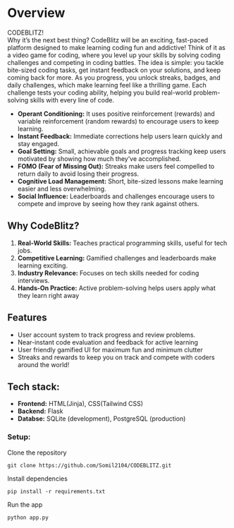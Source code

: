 # Overview

CODEBLITZ!	
Why it’s the next best thing?
CodeBlitz will be an exciting, fast-paced platform designed to make learning coding fun and addictive! Think of it as a video game for coding, where you level up your skills by solving coding challenges and competing in coding battles.
The idea is simple: you tackle bite-sized coding tasks, get instant feedback on your solutions, and keep coming back for more. As you progress, you unlock streaks, badges, and daily challenges, which make learning feel like a thrilling game. Each challenge tests your coding ability, helping you build real-world problem-solving skills with every line of code.

- 	**Operant Conditioning:** It uses positive reinforcement (rewards) and variable reinforcement (random rewards) to encourage users to keep learning.
-	**Instant Feedback:** Immediate corrections help users learn quickly and stay engaged.
-	**Goal Setting:** Small, achievable goals and progress tracking keep users motivated by showing how much they’ve accomplished.
-	**FOMO (Fear of Missing Out):** Streaks make users feel compelled to return daily to avoid losing their progress.
-	**Cognitive Load Management:** Short, bite-sized lessons make learning easier and less overwhelming.
-	**Social Influence:** Leaderboards and challenges encourage users to compete and improve by seeing how they rank against others.

## Why CodeBlitz?
1.	**Real-World Skills:** Teaches practical programming skills, useful for tech jobs.
2.	**Competitive Learning:** Gamified challenges and leaderboards make learning exciting.
3.	**Industry Relevance:** Focuses on tech skills needed for coding interviews.
4.	**Hands-On Practice:** Active problem-solving helps users apply what they learn right away

## Features

- User account system to track progress and review problems.
- Near-instant code evaluation and feedback for active learning
-  User friendly gamified UI for maximum fun and minimum clutter
- Streaks and rewards to keep you on track and compete with coders around the world!

## Tech stack:

- **Frontend:** HTML(Jinja), CSS(Tailwind CSS)
- **Backend:** Flask
- **Databse:** SQLite (development), PostgreSQL (production)
### Setup:
Clone the repository
```
git clone https://github.com/Somil2104/CODEBLITZ.git
```
Install dependencies
```
pip install -r requirements.txt
```
Run the app
```
python app.py
```

